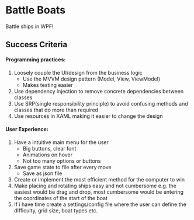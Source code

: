# Battle Boats
Battle ships in WPF!

## Success Criteria
#### Programming practices:
1. Loosely couple the UI/design from the business logic
   + Use the MVVM design pattern (Model, View, ViewModel)
   + Makes testing easier
2. Use dependency injection to remove concrete dependencies between classes
3. Use SRP(single responsibility principle) to avoid confusing methods and classes that do more than required
4. Use resources in XAML making it easier to change the design

#### User Experience:
1. Have a intuitive main menu for the user
    + Big buttons, clear font
    + Animations on hover
    + Not too many options or buttons
2. Save game state to file after every move
   + Save as json file
3. Create or implement the most efficient method for the computer to win
4. Make placing and rotating ships easy and not cumbersome e.g. the easiest would be drag and drop, most cumbersome would be entering the coordinates of the start of the boat
5. If i have time create a settings/config file where the user can define the difficulty, grid size, boat types etc.
